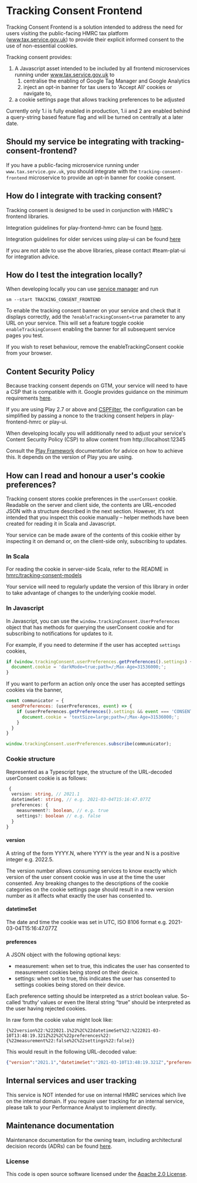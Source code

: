 # Tracking Consent Frontend
Tracking Consent Frontend is a solution intended to address the need for users visiting the public-facing HMRC tax platform 
(www.tax.service.gov.uk) to provide their explicit informed consent to the use of non-essential cookies.

Tracking consent provides:
1. A Javascript asset intended to be included by all frontend microservices running under www.tax.service.gov.uk to
    1. centralise the enabling of Google Tag Manager and Google Analytics
    1. inject an opt-in banner for tax users to 'Accept All' cookies or navigate to,
1. a cookie settings page that allows tracking preferences to be adjusted

Currently only 1.i is fully enabled in production, 1.ii and 2 are enabled behind a query-string 
based feature flag and will be turned on centrally at a later date.

## Should my service be integrating with tracking-consent-frontend?
If you have a public-facing microservice running under `www.tax.service.gov.uk`, you should integrate with the
`tracking-consent-frontend` microservice to provide an opt-in banner for cookie consent.

## How do I integrate with tracking consent?
Tracking consent is designed to be used in conjunction with HMRC's frontend libraries.

Integration guidelines for play-frontend-hmrc can be found [here](https://github.com/hmrc/play-frontend-hmrc#integrating-with-tracking-consent).

Integration guidelines for older services using play-ui can be found [here](https://github.com/hmrc/play-ui#integrating-with-tracking-consent)

If you are not able to use the above libraries, please contact #team-plat-ui for integration advice.

## How do I test the integration locally?
When developing locally you can use [service manager](https://github.com/hmrc/service-manager)
and run

```
sm --start TRACKING_CONSENT_FRONTEND
```

To enable the tracking consent banner on your service and check that it displays correctly, add the `?enableTrackingConsent=true` 
parameter to any URL on your service. This will set a feature toggle cookie `enableTrackingConsent`
 enabling the banner for all subsequent service pages you test.

If you wish to reset behaviour, remove the enableTrackingConsent cookie from your browser.

## Content Security Policy
Because tracking consent depends on GTM, your service will need to have a CSP that is compatible with it. 
Google provides guidance on the minimum requirements [here](https://developers.google.com/tag-manager/web/csp). 

If you are using Play 2.7 or above and [CSPFilter](https://www.playframework.com/documentation/2.7.x/CspFilter), 
the configuration can be simplified by passing a nonce to the tracking consent helpers in 
play-frontend-hmrc or play-ui.

When developing locally you will additionally need to adjust your service's Content Security Policy (CSP) to
allow content from http://localhost:12345

Consult the [Play Framework](https://www.playframework.com/) documentation for advice on how to achieve this.
It depends on the version of Play you are using.

## How can I read and honour a user's cookie preferences?

Tracking consent stores cookie preferences in the `userConsent` cookie.  Readable on the server 
and client side, the contents are URL-encoded JSON with a structure described in 
the next section. However, it‘s not intended that you inspect this cookie manually – helper methods have
been created for reading it in Scala and Javascript.

Your service can be made aware of the contents of this cookie either by inspecting it on demand or, on the 
client-side only, subscribing to updates.

### In Scala

For reading the cookie in server-side Scala, refer to the README in [hmrc/tracking-consent-models](https://www.github.com/hmrc/tracking-consent-models)

Your service will need to regularly update the version of this library in order to take advantage of changes to the underlying
cookie model.

### In Javascript

In Javascript, you can use the `window.trackingConsent.UserPreferences` object that has methods for querying the userConsent cookie and
for subscribing to notifications for updates to it.

For example, if you need to determine if the user has accepted `settings` cookies,

```javascript
if (window.trackingConsent.userPreferences.getPreferences().settings) {
  document.cookie = 'darkMode=true;path=/;Max-Age=31536000;';
}
```

If you want to perform an action only once the user has accepted settings cookies via the banner,

```javascript
const communicator = {
  sendPreferences: (userPreferences, event) => {
    if (userPreferences.getPreferences().settings && event === 'CONSENT_UPDATED_EVENT') {
      document.cookie = 'textSize=large;path=/;Max-Age=31536000;';
    }
  }
}

window.trackingConsent.userPreferences.subscribe(communicator);
```

### Cookie structure

Represented as a Typescript type, the structure of the URL-decoded userConsent cookie is as follows: 

```ts
 {
  version: string, // 2021.1
  datetimeSet: string, // e.g. 2021-03-04T15:16:47.077Z
  preferences: {
    measurement?: boolean, // e.g. true
    settings?: boolean // e.g. false
  }
}
```

#### version

A string of the form YYYY.N, where YYYY is the year and N is a positive integer e.g. 2022.5. 

The version number allows consuming services to know exactly which version of the user consent cookie was 
in use at the time the user consented. Any breaking changes to the descriptions of the cookie categories on the 
cookie settings page should result in a new version number as it affects what exactly the user has consented to.

#### datetimeSet

The date and time the cookie was set in UTC, ISO 8106 format e.g. 2021-03-04T15:16:47.077Z

#### preferences

A JSON object with the following optional keys:
* measurement: when set to true, this indicates the user has consented to measurement cookies being stored on their device.
* settings: when set to true, this indicates the user has consented to settings cookies being stored on their device.

Each preference setting should be interpreted as a strict boolean value. So-called ‘truthy’ values or even the literal string “true” should be interpreted as the user having rejected cookies.

In raw form the cookie value might look like:

```text
{%22version%22:%222021.1%22%2C%22datetimeSet%22:%222021-03-10T13:48:19.321Z%22%2C%22preferences%22:{%22measurement%22:false%2C%22settings%22:false}}
```

This would result in the following URL-decoded value:

```json
{"version":"2021.1","datetimeSet":"2021-03-10T13:48:19.321Z","preferences":{"measurement":false,"settings":false}}
```

## Internal services and user tracking
This service is NOT intended for use on internal HMRC services which live on the internal domain. If you
require user tracking for an internal service, please talk to your Performance Analyst to implement directly.  

## Maintenance documentation
Maintenance documentation for the owning team, including architectural decision records (ADRs) can be found [here](docs/maintainers.md).

### License
This code is open source software licensed under the [Apache 2.0 License]("http://www.apache.org/licenses/LICENSE-2.0.html").
